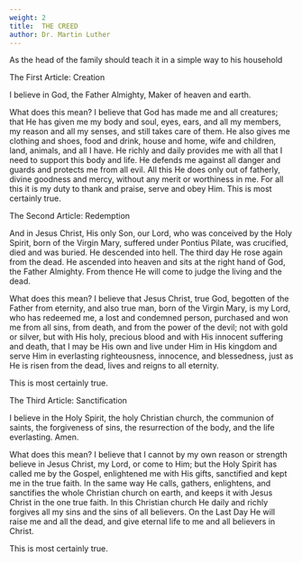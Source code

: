 ```yaml
---
weight: 2
title:  THE CREED
author: Dr. Martin Luther
---
```

As the head of the family should teach it in a simple way to his household

The First Article: Creation

I believe in God, the Father Almighty, Maker of heaven and earth.

What does this mean? I believe that God has made me and all creatures; that He has given me my body and soul, eyes, ears, and all my members, my reason and all my senses, and still takes care of them. He also gives me clothing and shoes, food and drink, house and home, wife and children, land, animals, and all I have. He richly and daily provides me with all that I need to support this body and life. He defends me against all danger and guards and protects me from all evil. All this He does only out of fatherly, divine goodness and mercy, without any merit or worthiness in me. For all this it is my duty to thank and praise, serve and obey Him.
This is most certainly true.

The Second Article: Redemption

And in Jesus Christ, His only Son, our Lord, who was conceived by the Holy Spirit, born of the Virgin Mary, suffered under Pontius Pilate, was crucified, died and was buried. He descended into hell. The third day He rose again from the dead. He ascended into heaven and sits at the right hand of God, the Father Almighty. From thence He will come to judge the living and the dead.

What does this mean? I believe that Jesus Christ, true God, begotten of the Father from eternity, and also true man, born of the Virgin Mary, is my Lord, who has redeemed me, a lost and condemned person, purchased and won me from all sins, from death, and from the power of the devil; not with gold or silver, but with His holy, precious blood and with His innocent suffering and death, that I may be His own and live under Him in His kingdom and serve Him in everlasting righteousness, innocence, and blessedness, just as He is risen from the dead, lives and reigns to all eternity.

This is most certainly true.

The Third Article: Sanctification

I believe in the Holy Spirit, the holy Christian church, the communion of saints, the forgiveness of sins, the resurrection of the body, and the life everlasting. Amen.

What does this mean? I believe that I cannot by my own reason or strength believe in Jesus Christ, my Lord, or come to Him; but the Holy Spirit has called me by the Gospel, enlightened me with His gifts, sanctified and kept me in the true faith. In the same way He calls, gathers, enlightens, and sanctifies the whole Christian church on earth, and keeps it with Jesus Christ in the one true faith. In this Christian church He daily and richly forgives all my sins and the sins of all believers. On the Last Day He will raise me and all the dead, and give eternal life to me and all believers in Christ.

This is most certainly true.